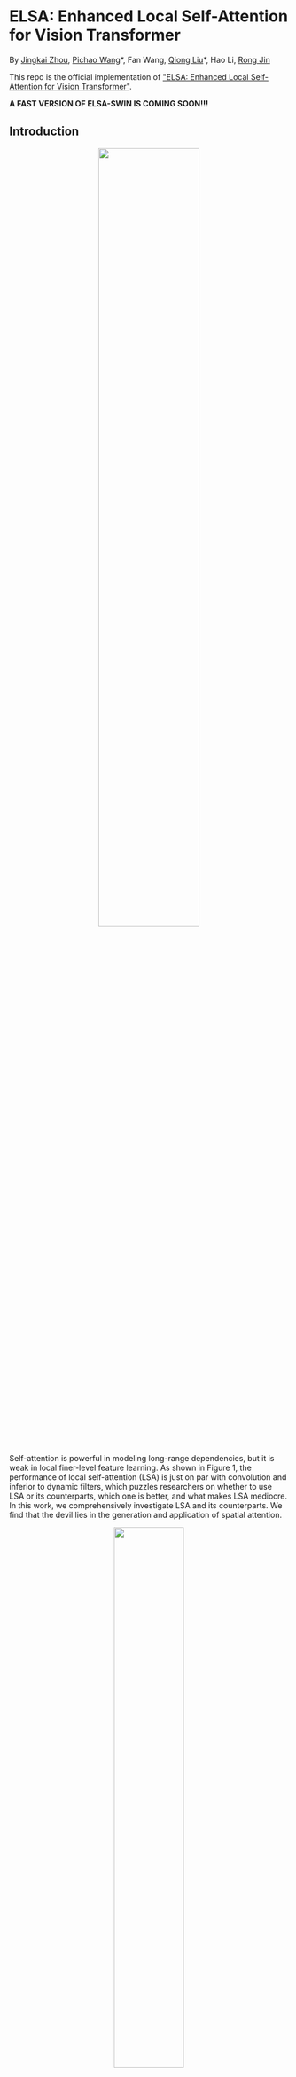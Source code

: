 # ELSA: Enhanced Local Self-Attention for Vision Transformer

By [Jingkai Zhou](http://thefoxofsky.github.io/), [Pichao Wang](https://wangpichao.github.io/)\*, 
  Fan Wang, [Qiong Liu](https://www2.scut.edu.cn/sse/2018/0615/c16788a270756/page.htm)\*, Hao Li, [Rong Jin](http://www.cse.msu.edu/~rongjin/)

This repo is the official implementation of ["ELSA: Enhanced Local Self-Attention for Vision Transformer"](https://arxiv.org/abs/2112.12786).

**A FAST VERSION OF ELSA-SWIN IS COMING SOON!!!**

## Introduction

<div align="center">
<img src=http://thefoxofsky.github.io/images/local_comp.png width=60%/>
</div>

Self-attention is powerful in modeling long-range dependencies, but it is weak in local finer-level feature learning. 
As shown in Figure 1, the performance of local self-attention (LSA) is just on par with convolution and inferior to 
dynamic filters, which puzzles researchers on whether to use LSA or its counterparts, which one is better, and what 
makes LSA mediocre. In this work, we comprehensively investigate LSA and its counterparts. We find that the devil lies 
in the generation and application of spatial attention. 

<div align="center">
<img src=http://thefoxofsky.github.io/images/elsa.png width=50%/>
</div>

Based on these findings, we propose the enhanced local self-attention (ELSA) with Hadamard attention and the ghost head, 
as illustrated in Figure 2. Experiments demonstrate the effectiveness of ELSA. Without architecture / hyperparameter 
modification, The use of ELSA in drop-in replacement boosts baseline methods consistently in both upstream and 
downstream tasks.

Please refer to our [paper](https://arxiv.org/abs/2112.12786) for more details.



## Model zoo

### ImageNet Classification

| Model       | #Params |   Pretrain  | Resolution | Top1 Acc | Download | 
| :---        |  :---:  |    :---:    |    :---:   |   :---:  |  :---:   |
| ELSA-Swin-T | 29M     | ImageNet 1K |     224    | 82.7     | [google](https://drive.google.com/file/d/1eM0FsRNEDX-NncIEfvl4yXOAJawy2Ls0/view?usp=sharing) / [baidu](https://pan.baidu.com/s/16lPWTybCeoHT4BMDaKDTYw?pwd=cw25) |
| ELSA-Swin-S | 53M     | ImageNet 1K |     224    | 83.5     | [google](https://drive.google.com/file/d/186PDbqrt2hEg8r5aH45D5D6bO-EWJgcO/view?usp=sharing) / [baidu](https://pan.baidu.com/s/1qTyCm7vLXqd9KEMyIsKLrQ?pwd=e6b2) |
| ELSA-Swin-B | 93M     | ImageNet 1K |     224    | 84.0     | [google](https://drive.google.com/file/d/1J42asBqLb6iiKaYQaeoS2UpT7kUSjBr9/view?usp=sharing) / [baidu](https://pan.baidu.com/s/11V_IdRXXPo4IaqghUdLNCQ?pwd=3r11) |

### COCO Object Detection

| Backbone | Method | Pretrain | Lr Schd | Box mAP | Mask mAP | #Params | Download |
| :---:  | :---: | :---: | :---: | :---: | :---: | :---: | :---: |
| ELSA-Swin-T | Mask R-CNN | ImageNet-1K | 1x | 45.7 | 41.1 | 49M | [google](https://drive.google.com/file/d/15wvHHwktc9Bzqro8SSrTTjKN_cWy8pLc/view?usp=sharing) / [baidu](https://pan.baidu.com/s/1JlrYUs2SOPFrPRTNbsh44A?pwd=1z3c) |
| ELSA-Swin-T | Mask R-CNN | ImageNet-1K | 3x | 47.5 | 42.7 | 49M | [google](https://drive.google.com/file/d/1EOr-lLVTrci2A4qsD2P3wp-IVs27VVLm/view?usp=sharing) / [baidu](https://pan.baidu.com/s/1IW-oonGGK8bDMdPqxNSt6g?pwd=7fzj) |
| ELSA-Swin-S | Mask R-CNN | ImageNet-1K | 1x | 48.3 | 43.0 | 72M | [google](https://drive.google.com/file/d/1pk185BpCGIDrUc1sAezjrA-wuWr_lYII/view?usp=sharing) / [baidu](https://pan.baidu.com/s/1YFgpzvTK6MxkmqUdqt_HOQ?pwd=baiv) |
| ELSA-Swin-S | Mask R-CNN | ImageNet-1K | 3x | 49.2 | 43.6 | 72M | [google](https://drive.google.com/file/d/1akDKhHmh3_1PfB1Dds9YrpODPsx58-cc/view?usp=sharing) / [baidu](https://pan.baidu.com/s/1QxcXlbz48jFIoMgfdlXMtw?pwd=9qc6) |
| ELSA-Swin-T | Cascade Mask R-CNN | ImageNet-1K | 1x | 49.8 | 43.0 | 86M | [google](https://drive.google.com/file/d/1wjw3lRqe1T_ph824RSb8Hk_yZ49d3CNI/view?usp=sharing) / [baidu](https://pan.baidu.com/s/1C9pAXA2EUgv5twaaC_fQ6g?pwd=p85s) |
| ELSA-Swin-T | Cascade Mask R-CNN | ImageNet-1K | 3x | 51.0 | 44.2 | 86M | [google](https://drive.google.com/file/d/1B7sUVuGXZAzgZd0ud0MBsSlDbM8DkvC-/view?usp=sharing) / [baidu](https://pan.baidu.com/s/1oQWh-jGB75NOUaHBMqJTWQ?pwd=8v7r) |
| ELSA-Swin-S | Cascade Mask R-CNN | ImageNet-1K | 1x | 51.6 | 44.4 | 110M | [google](https://drive.google.com/file/d/1WI4za90sXu4wv5rx_dTRm2X7xe30anil/view?usp=sharing) / [baidu](https://pan.baidu.com/s/18Wn79JvQnwiHfvD8_nELUg?pwd=qc8i) |
| ELSA-Swin-S | Cascade Mask R-CNN | ImageNet-1K | 3x | 52.3 | 45.2 | 110M | [google](https://drive.google.com/file/d/1mkhdwjyScpiBbobWc4TibtoYX4OLk9pp/view?usp=sharing) / [baidu](https://pan.baidu.com/s/1I5wEDJz8sBdhukSXUEPOYQ?pwd=kxd1) |

### ADE20K Semantic Segmentation

| Backbone | Method  | Pretrain    | Crop Size | Lr Schd | mIoU (ms+flip) | #Params | Download    |
| :---:    | :---:   | :---:       | :---:     | :---:   | :---:   | :---:   | :---:       |
| ELSA-Swin-T | UPerNet | ImageNet-1K | 512x512 | 160K | 47.9 | 61M | [google](https://drive.google.com/file/d/1SjHyXNv-ODGsDxcDbvDPNHUQUoMq8FWR/view?usp=sharing) / [baidu](https://pan.baidu.com/s/13tAJq5Fw23Uzd-Sa-7wJTg?pwd=erxh) |
| ELSA-Swin-S | UperNet | ImageNet-1K | 512x512 | 160K | 50.4 | 85M | [google](https://drive.google.com/file/d/1RIaq45wBW0wnJlCK9cf-PDKGV41ECQ86/view?usp=sharing) / [baidu](https://pan.baidu.com/s/1L4QEYoRc1_Veu4L-_jYVLQ?pwd=p84r) |

## Install

- Clone this repo:
```bash
git clone https://github.com/damo-cv/ELSA.git elsa
cd elsa
```

- Create a conda virtual environment and activate it:
```bash
conda create -n elsa python=3.7 -y
conda activate elsa
```

- Install `PyTorch==1.8.0` and `torchvision==0.9.0` with `CUDA==10.1`:
```bash
conda install pytorch==1.8.0 torchvision==0.9.0 cudatoolkit=10.1 -c pytorch
```

- Install `CUDA==10.1` with `cudnn7` following
  the [official installation instructions](https://docs.nvidia.com/cuda/cuda-installation-guide-linux/index.html)

- Install `Apex`:
```bash
git clone https://github.com/NVIDIA/apex
cd apex
pip install -v --disable-pip-version-check --no-cache-dir --global-option="--cpp_ext" --global-option="--cuda_ext" ./
cd ../
```

- Install `mmcv-full==1.3.0`
```bash
pip install mmcv-full==1.3.0 -f https://download.openmmlab.com/mmcv/dist/cu101/torch1.8.0/index.html
```

- Install other requirements:
```bash
pip install -r requirements.txt
```

- Install mmdet and mmseg:
```bash
cd ./det
pip install -v -e .
cd ../seg
pip install -v -e .
cd ../
```

- Build the elsa operation:
```bash
cd ./cls/models/elsa
python setup.py install
mv build/lib*/* .
cp *.so ../../../det/mmdet/models/backbones/elsa/
cp *.so ../../../seg/mmseg/models/backbones/elsa/
cd ../../../
```

## Data preparation

We use standard ImageNet dataset, you can download it from http://image-net.org/. Please prepare it under the following file structure:
  ```bash
  $ tree data
  imagenet
  ├── train
  │   ├── class1
  │   │   ├── img1.jpeg
  │   │   ├── img2.jpeg
  │   │   └── ...
  │   ├── class2
  │   │   ├── img3.jpeg
  │   │   └── ...
  │   └── ...
  └── val
      ├── class1
      │   ├── img4.jpeg
      │   ├── img5.jpeg
      │   └── ...
      ├── class2
      │   ├── img6.jpeg
      │   └── ...
      └── ...
 
  ```

Also, please prepare the [COCO](https://github.com/open-mmlab/mmdetection/blob/master/docs/en/1_exist_data_model.md) 
and [ADE20K](https://github.com/open-mmlab/mmsegmentation/blob/master/docs/en/dataset_prepare.md#prepare-datasets) datasets following their links. 
Then, please link them to `det/data` and `seg/data`.

## Evaluation

### ImageNet Classification

Run following scripts to evaluate pre-trained models on the ImageNet-1K:
```bash
cd cls

python validate.py <PATH_TO_IMAGENET> --model elsa_swin_tiny --checkpoint <CHECKPOINT_FILE> \
  --no-test-pool --apex-amp --img-size 224 -b 128

python validate.py <PATH_TO_IMAGENET> --model elsa_swin_small --checkpoint <CHECKPOINT_FILE> \
  --no-test-pool --apex-amp --img-size 224 -b 128

python validate.py <PATH_TO_IMAGENET> --model elsa_swin_base --checkpoint <CHECKPOINT_FILE> \
  --no-test-pool --apex-amp --img-size 224 -b 128 --use-ema
```

### COCO Detection

Run following scripts to evaluate a detector on the COCO:
```bash
cd det

# single-gpu testing
python tools/test.py <CONFIG_FILE> <DET_CHECKPOINT_FILE> --eval bbox segm

# multi-gpu testing
tools/dist_test.sh <CONFIG_FILE> <DET_CHECKPOINT_FILE> <GPU_NUM> --eval bbox segm
```

### ADE20K Semantic Segmentation

Run following scripts to evaluate a model on the ADE20K:
```bash
cd seg

# single-gpu testing
python tools/test.py <CONFIG_FILE> <SEG_CHECKPOINT_FILE> --aug-test --eval mIoU

# multi-gpu testing
tools/dist_test.sh <CONFIG_FILE> <SEG_CHECKPOINT_FILE> <GPU_NUM> --aug-test --eval mIoU
```

## Training from scratch

Due to randomness, the re-training results may have a gap of about 0.1~0.2% with the numbers in the paper.

### ImageNet Classification

Run following scripts to train classifiers on the ImageNet-1K:
```bash
cd cls

bash ./distributed_train.sh 8 <PATH_TO_IMAGENET> --model elsa_swin_tiny \
  --epochs 300 -b 128 -j 8 --opt adamw --lr 1e-3 --sched cosine --weight-decay 5e-2 \
  --warmup-epochs 20 --warmup-lr 1e-6 --min-lr 1e-5 --drop-path 0.1 --aa rand-m9-mstd0.5-inc1 \
  --mixup 0.8 --cutmix 1. --remode pixel --reprob 0.25 --clip-grad 5. --amp

bash ./distributed_train.sh 8 <PATH_TO_IMAGENET> --model elsa_swin_small \
  --epochs 300 -b 128 -j 8 --opt adamw --lr 1e-3 --sched cosine --weight-decay 5e-2 \
  --warmup-epochs 20 --warmup-lr 1e-6 --min-lr 1e-5 --drop-path 0.3 --aa rand-m9-mstd0.5-inc1 \
  --mixup 0.8 --cutmix 1. --remode pixel --reprob 0.25 --clip-grad 5. --amp

bash ./distributed_train.sh 8 <PATH_TO_IMAGENET> --model elsa_swin_base \
  --epochs 300 -b 128 -j 8 --opt adamw --lr 1e-3 --sched cosine --weight-decay 5e-2 \
  --warmup-epochs 20 --warmup-lr 1e-6 --min-lr 1e-5 --drop-path 0.5 --aa rand-m9-mstd0.5-inc1 \
  --mixup 0.8 --cutmix 1. --remode pixel --reprob 0.25 --clip-grad 5. --amp --model-ema
```

If GPU memory is not enough when training elsa_swin_base, you can use two nodes (2 * 8 GPUs), each with a batch size of 64 images/GPU.

### COCO Detection / ADE20K Semantic Segmentation

Run following scripts to train models on the COCO / ADE20K:
```bash
cd det 
# (or cd seg)

# multi-gpu training
tools/dist_train.sh <CONFIG_FILE> <GPU_NUM> --cfg-options model.pretrained=<PRETRAIN_MODEL> [model.backbone.use_checkpoint=True] [other optional arguments] 
```


## Acknowledgement

This work was supported by Alibaba Group through Alibaba Research Intern Program and the National Natural
Science Foundation of China (No.61976094).

Codebase from [pytorch-image-models](https://github.com/rwightman/pytorch-image-models),
              [ddfnet](https://github.com/theFoxofSky/ddfnet),
              [VOLO](https://github.com/sail-sg/volo),
              [Swin-Transformer](https://github.com/microsoft/Swin-Transformer),
              [Swin-Transformer-Detection](https://github.com/SwinTransformer/Swin-Transformer-Object-Detection),
          and [Swin-Transformer-Semantic-Segmentation](https://github.com/SwinTransformer/Swin-Transformer-Semantic-Segmentation)


## Citing ELSA

```
@article{zhou2021ELSA,
  title={ELSA: Enhanced Local Self-Attention for Vision Transformer},
  author={Zhou, Jingkai and Wang, Pichao and Wang, Fan and Liu, Qiong and Li, Hao and Jin, Rong},
  journal={arXiv preprint arXiv:2112.12786},
  year={2021}
}

@article{zhou2023limits,
  title={What Limits the Performance of Local Self-attention?},
  author={Zhou, Jingkai and Wang, Pichao and Tang, Jiasheng and Wang, Fan and Liu, Qiong and Li, Hao and Jin, Rong},
  journal={International Journal of Computer Vision},
  pages={1--13},
  year={2023},
  publisher={Springer}
}
```
